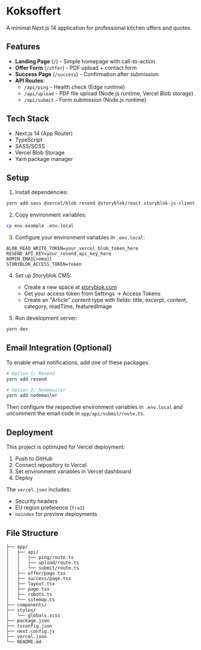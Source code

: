 # Koksoffert

A minimal Next.js 14 application for professional kitchen offers and quotes.

## Features

- **Landing Page** (`/`) - Simple homepage with call-to-action
- **Offer Form** (`/offer`) - PDF upload + contact form
- **Success Page** (`/success`) - Confirmation after submission
- **API Routes**:
  - `/api/ping` - Health check (Edge runtime)
  - `/api/upload` - PDF file upload (Node.js runtime, Vercel Blob storage)
  - `/api/submit` - Form submission (Node.js runtime)

## Tech Stack

- Next.js 14 (App Router)
- TypeScript
- SASS/SCSS
- Vercel Blob Storage
- Yarn package manager

## Setup

1. Install dependencies:

```bash
yarn add sass @vercel/blob resend @storyblok/react storyblok-js-client storyblok-rich-text-react-renderer
```

2. Copy environment variables:

```bash
cp env.example .env.local
```

3. Configure your environment variables in `.env.local`:

```
BLOB_READ_WRITE_TOKEN=your_vercel_blob_token_here
RESEND_API_KEY=your_resend_api_key_here
ADMIN_EMAIL=email
STORYBLOK_ACCESS_TOKEN=token
```

4. Set up Storyblok CMS:

   - Create a new space at [storyblok.com](https://storyblok.com)
   - Get your access token from Settings → Access Tokens
   - Create an "Article" content type with fields: title, excerpt, content, category, readTime, featuredImage

5. Run development server:

```bash
yarn dev
```

## Email Integration (Optional)

To enable email notifications, add one of these packages:

```bash
# Option 1: Resend
yarn add resend

# Option 2: Nodemailer
yarn add nodemailer
```

Then configure the respective environment variables in `.env.local` and uncomment the email code in `app/api/submit/route.ts`.

## Deployment

This project is optimized for Vercel deployment:

1. Push to GitHub
2. Connect repository to Vercel
3. Set environment variables in Vercel dashboard
4. Deploy

The `vercel.json` includes:

- Security headers
- EU region preference (`fra1`)
- `noindex` for preview deployments

## File Structure

```
├── app/
│   ├── api/
│   │   ├── ping/route.ts
│   │   ├── upload/route.ts
│   │   └── submit/route.ts
│   ├── offer/page.tsx
│   ├── success/page.tsx
│   ├── layout.tsx
│   ├── page.tsx
│   ├── robots.ts
│   └── sitemap.ts
├── components/
├── styles/
│   └── globals.scss
├── package.json
├── tsconfig.json
├── next.config.js
├── vercel.json
└── README.md
```
